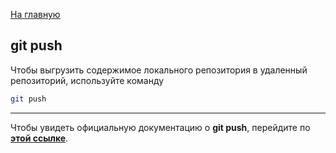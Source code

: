 [На главную](../readme.md)

## git push

Чтобы выгрузить содержимое локального репозитория в удаленный репозиторий, используйте команду

```bash
git push
```

---

Чтобы увидеть официальную документацию о **git push**, перейдите по **[этой ссылке](https://git-scm.com/docs/git-push)**.